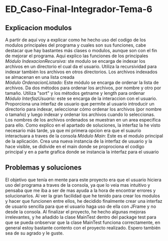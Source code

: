 # ED_Caso-Final-Integrador-Tema-6

## Explicacion modulos
A partir de aquí voy a explicar como he hecho uso del codigo de los modulos principales del programa y cuales son sus funciones, cabe destacar que hay bastantes más clases o modulos, aunque son con el fin de mejorar el programa. Aqui explico las funciones de los principales
*Módulo IndexacionRecursiva:* ste modulo se encarga de indexar los archivos en un directorio el cual da el usuario. Utiliza la recursividad para indexar también los archivos en otros directorios. Los archivos indexados se almacenan en una lista creada  
*Módulo OrdenacionListado:* Este módulo se encarga de ordenar la lista de archivos. Da dos métodos para ordenar los archivos, por nombre y otro por tamaño. Utiliza "sort" y los métodos getname y length para ordenar  
*Módulo InterfazUsuario:* este se encarga de la interaccion con el usuario. Proporciona una interfaz de usuario que permite al usuario introducir un directorio para indexar, seleccionar cómo ordenar los archivos (por nombre o tamaño) y luego indexar y ordenar los archivos cuando lo seleccionas. Los nombres de los archivos ordenados se muestran en un area especifica para ello. Como explico en el apartado de soluciones, la interfaz la he visto necesario más tarde, ya que mi primera opcion era que el suaurio interactuara a traves de la consola
*Módulo Main*: Este es el modulo principal de la aplicación. Crea una nueva instancia de la interfaz de usuario y la hace visible, se didivide en el main donde se proprociona el codigo principal y en a parte grafica donde se instancia la interfaz para el usuario

## Problemas y soluciones
El objetivo que tenía en mente para este proyecto era que el usuario hiciera uso del programa a traves de la consola, ya que lo veia mas intuitivo y pensaba que me iba a ser de mas ayuda a la hora de encontrar errores y solucionarlos. Al ver la gran facilidad que he tenido para crear los modulos y hacer que funcionen entre ellos, he decidido finalmente crear una interfaz de usuario sencilla para que el usuario haga uso de ella con JFrame y no desde la consola. Al finalizar el proyecto, he hecho algunas mejoras irrelevantes, y he añadido la clase MainTest dentro del package test para que se pueda onbservar que la clase MainTest funciona correctamente, en general estoy bastante contento con el proyecto realizado. Espero también sea de su agrado y le guste.
